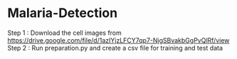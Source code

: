# Malaria-Detection
Step 1 : Download the cell images from  https://drive.google.com/file/d/1azIYjzLFCY7qp7-NjgSBvakbGgPvQlRf/view
Step 2 : Run preparation.py and create a csv file for training and test data

